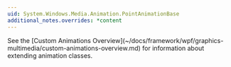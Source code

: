 ```yaml
---
uid: System.Windows.Media.Animation.PointAnimationBase
additional_notes.overrides: *content
---
```


<p>See the [Custom Animations Overview](~/docs/framework/wpf/graphics-multimedia/custom-animations-overview.md) for information about extending animation classes.</p>


